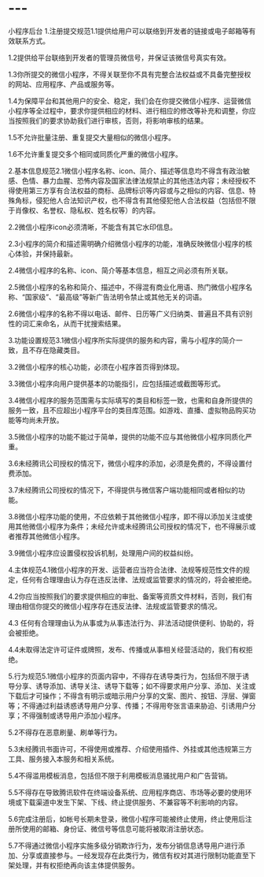 # ---
小程序后台
1.注册提交规范
​1.1提供给用户可以联络到开发者的链接或电子邮箱等有效联系方式。

​1.2提供给平台联络到开发者的管理员微信号，并保证该微信号真实有效。

1.3你所提交的微信小程序，不得关联至你不具有完整合法权益或不具备完整授权的网站、应用程序、产品或服务等。

​1.4为保障平台和其他用户的安全、稳定，我们会在你提交微信小程序、运营微信小程序等全过程中，要求你提供相应的材料、进行相应的修改等补充和调整，你应当按照我们的要求协助我们进行审核，否则，将影响审核的结果。

​1.5不允许批量注册、重复提交大量相似的微信小程序。

​1.6不允许重复提交多个相同或同质化严重的微信小程序。

2.基本信息规范
​2.1微信小程序名称、icon、简介、描述等信息均不得含有政治敏感、色情、暴力血腥、恐怖内容及国家法律法规禁止的其他违法内容；未经授权不得使用第三方享有合法权益的商标、品牌标识等内容或与之相似的内容、信息、特殊角标，侵犯他人合法知识产权，也不得含有其他侵犯他人合法权益（包括但不限于肖像权、名誉权、隐私权、姓名权等）的内容。

​2.2微信小程序icon必须清晰，不能含有其它水印信息。

​2.3小程序的简介和描述需明确介绍微信小程序的功能，准确反映微信小程序的核心体验，并保持最新。

​2.4微信小程序的名称、icon、简介等基本信息，相互之间必须有所关联。

​2.5微信小程序的名称和简介、描述中，不得混有商业化用语、热门微信小程序名称、“国家级”、“最高级”等新广告法明令禁止或其他无关的词语。

​2.6微信小程序的名称不得以电话、邮件、日历等广义归纳类、普遍且不具有识别性的词汇来命名，从而干扰搜索结果。

3.功能设置规范
​3.1微信小程序所实际提供的服务和内容，需与小程序的简介一致，且不存在隐藏类目。

​3.2微信小程序的核心功能，必须在小程序首页得到体现。

​3.3微信小程序向用户提供基本的功能指引，应包括描述或截图等形式。

​3.4微信小程序的服务范围需与实际填写的类目和标签一致，也需和自身所提供的服务一致，且不应超出小程序平台的类目库范围。如游戏、直播、虚拟物品购买功能等均尚未开放。

​3.5微信小程序的功能不能过于简单，提供的功能不应与其他微信小程序同质化严重。

​3.6未经腾讯公司授权的情况下，微信小程序的添加，必须是免费的，不得设置付费添加。

​3.7未经腾讯公司授权的情况下，不得提供与微信客户端功能相同或者相似的功能。

​3.8微信小程序功能的使用，不应依赖于其他微信小程序，即不得以添加关注或使用其他微信小程序为条件；未经允许或未经腾讯公司授权的情况下，也不得展示或者推荐其他微信小程序。

​3.9微信小程序应设置侵权投诉机制，处理用户间的权益纠纷。

4.主体规范
​4.1微信小程序的开发、运营者应当符合法律、法规等规范性文件的规定，任何有合理理由认为存在违反法律、法规或监管要求的情况的，将会被拒绝。

​4.2你应当按照我们的要求提供相应的审批、备案等资质文件材料，否则，我们有理由相信你提交的微信小程序存在违反法律、法规或监管要求的情况。

​4.3 任何有合理理由认为从事或为从事违法行为、非法活动提供便利、协助的，将会被拒绝。

​4.4未取得法定许可证件或牌照，发布、传播或从事相关经营活动的，我们有权拒绝。

5.行为规范
​5.1微信小程序的页面内容中，不得存在诱导类行为，包括但不限于诱导分享、诱导添加、诱导关注、诱导下载等；如不得要求用户分享、添加、关注或下载后才可操作；不得含有明示或暗示用户分享的文案、图片、按钮、浮层、弹窗等；不得通过利益诱惑诱导用户分享、传播；不得用夸张言语来胁迫、引诱用户分享；不得强制或诱导用户添加小程序。

​5.2不得存在恶意刷量、刷单等行为。

​5.3未经腾讯书面许可，不得使用或推荐、介绍使用插件、外挂或其他违规第三方工具、服务接入本服务和相关系统。

​5.4不得滥用模板消息，包括但不限于利用模板消息骚扰用户和广告营销。

5.5不得存在导致腾讯软件在终端设备系统、应用程序商店、市场等必要的使用环境或下载渠道中发生下架、下线、终止提供服务、不兼容等不利影响的内容。

5.6完成注册后，如帐号长期未登录，微信小程序可能被终止使用，终止使用后注册所使用的邮箱、身份证、微信号等信息可能将被取消注册状态。

5.7不得通过微信小程序实施多级分销欺诈行为，发布分销信息诱导用户进行添加、分享或直接参与。一经发现存在此类行为，微信有权对其进行限制功能直至下架处理，并有权拒绝再向该主体提供服务。
